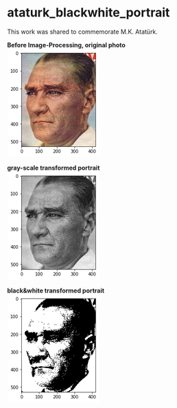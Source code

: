 # ataturk_blackwhite_portrait
This work was shared to commemorate M.K. Atatürk.  
  
**Before Image-Processing, original photo**  
![alt text](https://raw.githubusercontent.com/maliozer/ataturk_blackwhite_portrait/master/out1.png)

**gray-scale transformed portrait**  
![alt text](https://raw.githubusercontent.com/maliozer/ataturk_blackwhite_portrait/master/out2.png)

**black&white transformed portrait**  
![alt text](https://raw.githubusercontent.com/maliozer/ataturk_blackwhite_portrait/master/out3.png)
